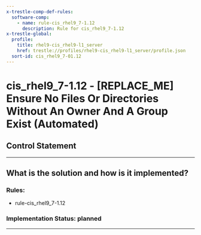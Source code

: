 ```yaml
---
x-trestle-comp-def-rules:
  software-comp:
    - name: rule-cis_rhel9_7-1.12
      description: Rule for cis_rhel9_7-1.12
x-trestle-global:
  profile:
    title: rhel9-cis_rhel9-l1_server
    href: trestle://profiles/rhel9-cis_rhel9-l1_server/profile.json
  sort-id: cis_rhel9_7-01.12
---
```


# cis_rhel9_7-1.12 - \[REPLACE_ME\] Ensure No Files Or Directories Without An Owner And A Group Exist (Automated)

## Control Statement

______________________________________________________________________

## What is the solution and how is it implemented?

<!-- For implementation status enter one of: implemented, partial, planned, alternative, not-applicable -->

<!-- Note that the list of rules under ### Rules: is read-only and changes will not be captured after assembly to JSON -->

<!-- Add control implementation description here for control: cis_rhel9_7-1.12 -->

### Rules:

  - rule-cis_rhel9_7-1.12

### Implementation Status: planned

______________________________________________________________________
